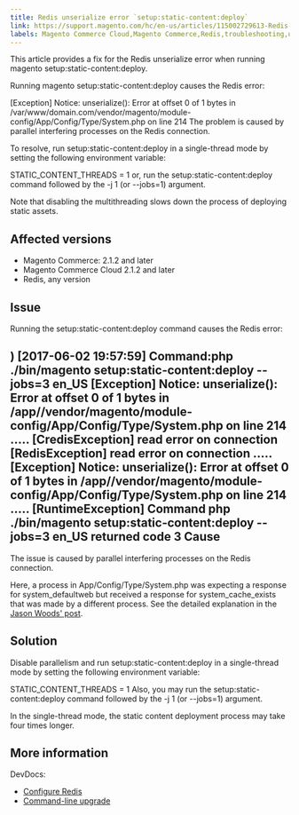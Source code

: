 ```yaml
---
title: Redis unserialize error `setup:static-content:deploy` 
link: https://support.magento.com/hc/en-us/articles/115002729613-Redis-unserialize-error-setup-static-content-deploy-
labels: Magento Commerce Cloud,Magento Commerce,Redis,troubleshooting,unserialize error
---
```


This article provides a fix for the Redis unserialize error when running magento setup:static-content:deploy.

 Running magento setup:static-content:deploy causes the Redis error:

 [Exception] Notice: unserialize(): Error at offset 0 of 1 bytes in /var/www/domain.com/vendor/magento/module-config/App/Config/Type/System.php on line 214  The problem is caused by parallel interfering processes on the Redis connection.

 To resolve, run setup:static-content:deploy in a single-thread mode by setting the following environment variable:

 STATIC\_CONTENT\_THREADS = 1 or, run the setup:static-content:deploy command followed by the -j 1 (or --jobs=1) argument.

 Note that disabling the multithreading slows down the process of deploying static assets.

 Affected versions
-----------------

 
 * Magento Commerce: 2.1.2 and later
 * Magento Commerce Cloud 2.1.2 and later
 * Redis, any version
 
 Issue
-----

 Running the setup:static-content:deploy command causes the Redis error:

 ) [2017-06-02 19:57:59] Command:php ./bin/magento setup:static-content:deploy --jobs=3 en\_US [Exception] Notice: unserialize(): Error at offset 0 of 1 bytes in /app/<domain>/vendor/magento/module-config/App/Config/Type/System.php on line 214 ..... [CredisException] read error on connection [RedisException] read error on connection .....   
 [Exception] Notice: unserialize(): Error at offset 0 of 1 bytes in /app/<domain>/vendor/magento/module-config/App/Config/Type/System.php on line 214 ..... [RuntimeException] Command php ./bin/magento setup:static-content:deploy --jobs=3 en\_US returned code 3  Cause
-----

 The issue is caused by parallel interfering processes on the Redis connection.

 Here, a process in App/Config/Type/System.php was expecting a response for system\_defaultweb but received a response for system\_cache\_exists that was made by a different process. See the detailed explanation in the [Jason Woods' post](https://github.com/magento/magento2/issues/9287#issuecomment-302362283).

 Solution
--------

 Disable parallelism and run setup:static-content:deploy in a single-thread mode by setting the following environment variable:

 STATIC\_CONTENT\_THREADS = 1 Also, you may run the setup:static-content:deploy command followed by the -j 1 (or --jobs=1) argument.

 In the single-thread mode, the static content deployment process may take four times longer.

 More information
----------------

 DevDocs:

 
 * [Configure Redis](http://devdocs.magento.com/guides/v2.2/config-guide/redis/config-redis.html)
 * [Command-line upgrade](http://devdocs.magento.com/guides/v2.2/comp-mgr/cli/cli-upgrade.html)
 
